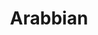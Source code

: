 ---
title: Arabbian
date: 
draft: false

# descripcion
description : Aros colgantes pasantes en plata 925.

materials: Plata 925

color: 

dimensions: Largo total 6cm

code: 01-01-0948

type: "Aros"

categories: []

price: $5.610,00

price_eftvo: $4.770,00

# Images
# first image will be shown in the product page
images:
  # - image: "images/path_to_image"
  # La ubicacion de las imagenes es imagenes/Aros/Aros.Colgantes/01-01-0948-arabbian
  - image: "./images/aros/colgantes/01-01-0948-arabbian.jpg"
---